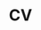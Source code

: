 ---
layout: cv
# permalink: /assets/pdf/Resume_Lu-Chin Chang.pdf
permalink: /cv/
title: CV
nav: true
nav_order: 4
cv_pdf: Resume_Lu-Chin Chang.pdf
---